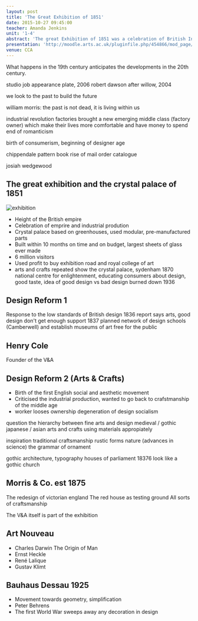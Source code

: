 ```yaml
---
layout: post
title: 'The Great Exhibition of 1851'
date: 2015-10-27 09:45:00
teacher: Amanda Jenkins
unit: '1-4'
abstract: 'The great Exhibition of 1851 was a celebration of British Industry and colonies around the world. At the same time it exposed the low standard of design and ultimately led to the creation of dedicated art schools and museums.'
presentation: 'http://moodle.arts.ac.uk/pluginfile.php/454866/mod_page/content/19/1.%20optimised%20AJ_Lecture_y1DESPROG_great_exhib_14.pdf'
venue: CCA
---
```


What happens in the 19th century anticipates the developments in the 20th century.

studio job appearance plate, 2006
robert dawson after willow, 2004

we look to the past to build the future

william morris: the past is not dead, it is living within us

industrial revolution
factories brought a new emerging middle class (factory owner) which make their lives more comfortable and have money to spend
end of romanticism

birth of consumerism, beginning of designer age

chippendale pattern book
rise of mail order catalogue

josiah wedgewood

## The great exhibition and the crystal palace of 1851

![exhibition](https://kayedacus.files.wordpress.com/2012/09/great2.jpg)

- Height of the British empire
- Celebration of emprire and industrial prodution
- Crystal palace based on greenhouses, used modular, pre-manufactured parts
- Built within 10 months on time and on budget, largest sheets of glass ever made
- 6 million visitors
- Used profit to buy exhibition road and royal college of art
- arts and crafts
  repeated show the crystal palace, sydenham 1870
  national centre for enlightenment, educating consumers about design, good taste, idea of good design vs bad design
  burned down 1936

## Design Reform 1

Response to the low standards of British design
1836 report says arts, good design don't get enough support
1837 planned network of design schools (Camberwell) and establish museums of art free for the public

## Henry Cole

Founder of the V&A

## Design Reform 2 (Arts & Crafts)

- Birth of the first English social and aesthetic movement
- Criticised the industrial production, wanted to go back to crafstmanship of the middle age
- worker looses ownership
  degeneration of design
  socialism

question the hierarchy between fine arts and design
medieval / gothic
japanese / asian arts and crafts
using materials appropiately

inspiration
traditional craftsmanship
rustic forms
nature (advances in science)
the grammar of ornament

gothic architecture, typography
houses of parliament 18376 look like a gothic church

## Morris & Co. est 1875

The redesign of victorian england
The red house as testing ground
All sorts of craftsmanship

The V&A itself is part of the exhibition

## Art Nouveau

- Charles Darwin The Origin of Man
- Ernst Heckle
- René Lalique
- Gustav Klimt

## Bauhaus Dessau 1925

- Movement towards geometry, simplification
- Peter Behrens
- The first World War sweeps away any decoration in design
